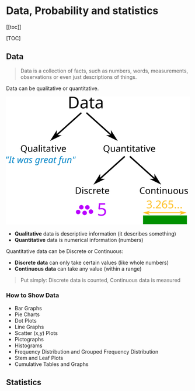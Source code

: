 # Data, Probability and statistics

[[toc]]

[TOC]

## Data

> Data is a collection of facts, such as numbers, words, measurements, observations or even just descriptions of things.

Data can be qualitative or quantitative.

![Data types](../static/math/data-types.svg)

-   **Qualitative** data is descriptive information (it describes something)
-   **Quantitative** data is numerical information (numbers)

Quantitative data can be Discrete or Continuous:

-   **Discrete data** can only take certain values (like whole numbers)
-   **Continuous data** can take any value (within a range)

> Put simply: Discrete data is counted, Continuous data is measured

### How to Show Data

-   Bar Graphs
-   Pie Charts
-   Dot Plots
-   Line Graphs
-   Scatter (x,y) Plots
-   Pictographs
-   Histograms
-   Frequency Distribution and Grouped Frequency Distribution
-   Stem and Leaf Plots
-   Cumulative Tables and Graphs

## Statistics
